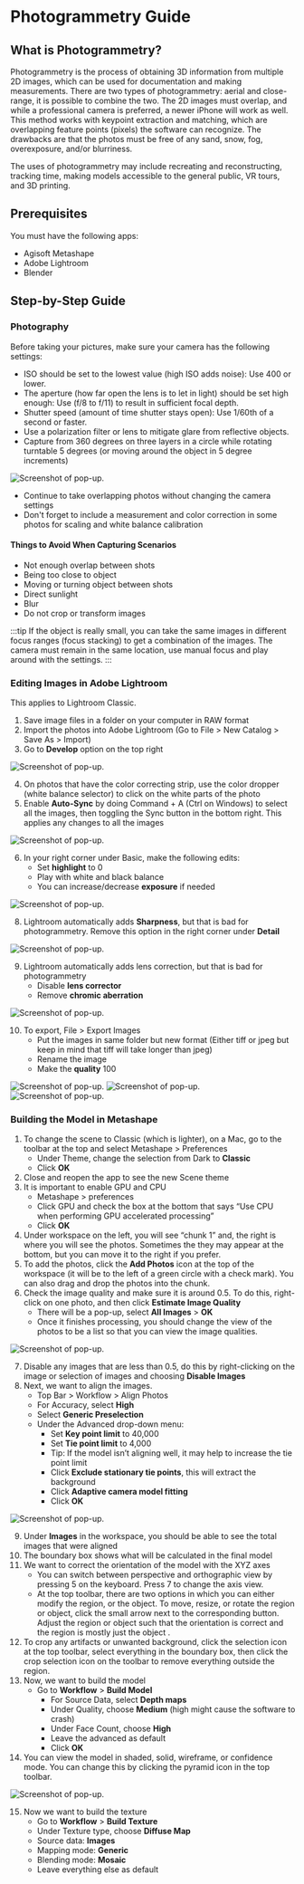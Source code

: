 # Photogrammetry Guide

## What is Photogrammetry?

Photogrammetry is the process of obtaining 3D information from multiple 2D images, which can be used for documentation and making measurements. There are two types of photogrammetry: aerial and close-range, it is possible to combine the two. The 2D images must overlap, and while a professional camera is preferred, a newer iPhone will work as well. This method works with keypoint extraction and matching, which are overlapping feature points (pixels) the software can recognize. The drawbacks are that the photos must be free of any sand, snow, fog, overexposure, and/or blurriness.

The uses of photogrammetry may include recreating and reconstructing, tracking time, making models accessible to the general public, VR tours, and 3D printing.

## Prerequisites

You must have the following apps:
- Agisoft Metashape
- Adobe Lightroom 
- Blender


## Step-by-Step Guide

### Photography

Before taking your pictures, make sure your camera has the following settings:
- ISO should be set to the lowest value (high ISO adds noise): Use 400 or lower. 
- The aperture (how far open the lens is to let in light) should be set high enough: Use (f/8 to f/11) to result in sufficient focal depth. 
- Shutter speed (amount of time shutter stays open): Use 1/60th of a second or faster. 
- Use a polarization filter or lens to mitigate glare from reflective objects. 
- Capture from 360 degrees on  three layers in a circle while rotating turntable 5 degrees (or moving around the object in 5 degree increments)

![Screenshot of pop-up.](32.png)

- Continue to take overlapping photos without changing the camera settings
- Don't forget to include a measurement and color correction in some photos for scaling and white balance calibration 

#### Things to Avoid When Capturing Scenarios
- Not enough overlap between shots
- Being too close to object 
- Moving or turning object between shots
- Direct sunlight
- Blur 
- Do not crop or transform images 

:::tip
If the object is really small, you can take the same images in different focus ranges (focus stacking) to get a combination of the images. The camera must remain in the same location, use manual focus and play around with the settings. 
:::

### Editing Images in Adobe Lightroom

This applies to Lightroom Classic.
1. Save image files in a folder on your computer in RAW format
2. Import the photos into Adobe Lightroom (Go to File > New Catalog > Save As > Import)
3. Go to **Develop** option on the top right 

![Screenshot of pop-up.](50.png)

4. On photos that have the color correcting strip, use the color dropper (white balance selector) to click on the white parts of the photo
5. Enable **Auto-Sync** by doing Command + A (Ctrl on Windows) to select all the images, then toggling the Sync button in the bottom right. This applies any changes to all the images 

![Screenshot of pop-up.](51.png)

6. In your right corner under Basic, make the following edits: 
    - Set **highlight** to 0
    - Play with white and black balance
    - You can increase/decrease **exposure** if needed 

![Screenshot of pop-up.](52.png)

8. Lightroom automatically adds **Sharpness**, but that is bad for photogrammetry. Remove this option in the right corner under **Detail**

![Screenshot of pop-up.](53.png)

9. Lightroom automatically adds lens correction, but that is bad for photogrammetry
    - Disable **lens corrector** 
    - Remove **chromic aberration**

![Screenshot of pop-up.](54.png)

10. To export, File > Export Images
    - Put the images in same folder but new format (Either tiff or jpeg but keep in mind that tiff will take longer than jpeg) 
    - Rename the image 
    - Make the **quality** 100

![Screenshot of pop-up.](55.png)
![Screenshot of pop-up.](56.png)
![Screenshot of pop-up.](57.png)

### Building the Model in Metashape

1. To change the scene to Classic (which is lighter), on a Mac, go to the toolbar at the top and select Metashape > Preferences 
    - Under Theme, change the selection from Dark to **Classic**
    - Click **OK**
2. Close and reopen the app to see the new Scene theme
3. It is important to enable GPU and CPU
    - Metashape > preferences
    - Click GPU and check the box at the bottom that says “Use CPU when performing GPU accelerated processing”
    - Click **OK** 
4. Under workspace on the left, you will see “chunk 1” and, the right is where you will see the photos. Sometimes the they may appear at the bottom, but you can move it to the right if you prefer.
5. To add the photos, click the **Add Photos** icon at the top of the workspace (it will be to the left of a green circle with a check mark). You can also drag and drop the photos into the chunk.
6. Check the image quality and make sure it is around 0.5. To do this, right-click on one photo, and then click **Estimate Image Quality**
    - There will be a pop-up, select **All Images** > **OK**
    - Once it finishes processing, you should change the view of the photos to be a list so that you can view the image qualities. 

![Screenshot of pop-up.](34.png)

7. Disable any images that are less than 0.5, do this by right-clicking on the image or selection of images and choosing **Disable Images**
8. Next, we want to align the images.
    - Top Bar > Workflow > Align Photos
    - For Accuracy, select **High**
    - Select **Generic Preselection**
    - Under the Advanced drop-down menu:
        - Set **Key point limit** to 40,000
        - Set **Tie point limit** to 4,000
        - Tip: If the model isn’t aligning well, it may help to increase the tie point limit
        - Click **Exclude stationary tie points**, this will extract the background
        - Click **Adaptive camera model fitting**
        - Click **OK**

![Screenshot of pop-up.](35.png)

9. Under **Images** in the workspace, you should be able to see the total images that were aligned 
10. The boundary box shows what will be calculated in the final model 
11. We want to correct the orientation of the model with the XYZ axes 
    - You can switch between perspective and orthographic view by pressing 5 on the keyboard. Press 7 to change the axis view.
    - At the top toolbar, there are two options in which you can either modify the region, or the object. To move, resize, or rotate the region or object, click the small arrow next to the corresponding button. Adjust the region or object such that the orientation is correct and the region is mostly just the object .
12. To crop any artifacts or unwanted background, click the selection icon at the top toolbar, select everything in the boundary box, then click the crop selection icon on the toolbar to remove everything outside the region.
13. Now, we want to build the model
    - Go to **Workflow** > **Build Model**
        - For Source Data, select **Depth maps**
        - Under Quality, choose **Medium** (high might cause the software to crash)
        - Under Face Count, choose **High**
        - Leave the advanced as default 
        - Click **OK**
14. You can view the model in shaded, solid, wireframe, or confidence mode. You can change this by clicking the pyramid icon in the top toolbar. 

![Screenshot of pop-up.](36.png)

15. Now we want to build the texture 
    - Go to **Workflow** > **Build Texture**
    - Under Texture type, choose **Diffuse Map**
    - Source data: **Images**
    - Mapping mode: **Generic**
    - Blending mode: **Mosaic**
    - Leave everything else as default





